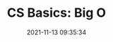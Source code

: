 ---
title: 'CS Basics: Big O'
date: 2021-11-13 09:35:34
tags: ["CS Basics", "Big O Notation", "Time Complexity", "Big O"]
description: Do you know if your code is efficient and scalable? No? Well, Big O is here to help.
slug: big-o
permalink: https://trainingmontage.dev/posts/cs-basics-big-o/
layout: ../../../layouts/BlogLayout.astro
id: db39873f-119c-4728-9676-8a03f7fb9a42
setup:  |
  import TOC from '../../../components/TOC.astro';
  import SortList from '../../../components/client/SortList.svelte';
  permalinks = ['https://trainingmontage.dev/posts/big-o/']
  titles = ['CS Basics: Big O']
---